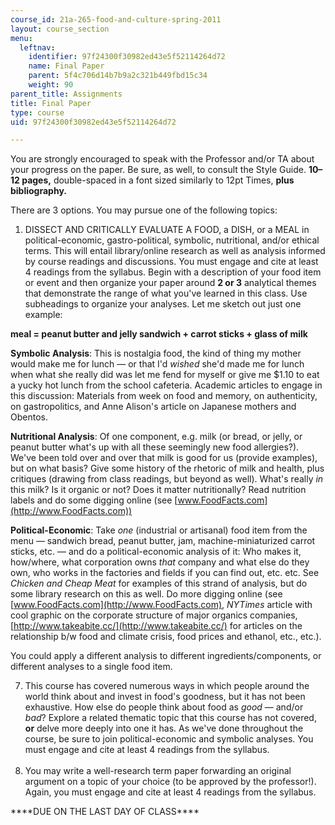 ```yaml
---
course_id: 21a-265-food-and-culture-spring-2011
layout: course_section
menu:
  leftnav:
    identifier: 97f24300f30982ed43e5f52114264d72
    name: Final Paper
    parent: 5f4c706d14b7b9a2c321b449fbd15c34
    weight: 90
parent_title: Assignments
title: Final Paper
type: course
uid: 97f24300f30982ed43e5f52114264d72

---
```


You are strongly encouraged to speak with the Professor and/or TA about your progress on the paper. Be sure, as well, to consult the Style Guide. **10–12 pages,** double-spaced in a font sized similarly to 12pt Times, **plus bibliography.**

There are 3 options. You may pursue one of the following topics:

1.  DISSECT AND CRITICALLY EVALUATE A FOOD, a DISH, or a MEAL in political-economic, gastro-political, symbolic, nutritional, and/or ethical terms. This will entail library/online research as well as analysis informed by course readings and discussions. You must engage and cite at least 4 readings from the syllabus. Begin with a description of your food item or event and then organize your paper around **2 or 3** analytical themes that demonstrate the range of what you've learned in this class. Use subheadings to organize your analyses. Let me sketch out just one example:

**meal = peanut butter and jelly sandwich + carrot sticks + glass of milk**

**Symbolic Analysis**: This is nostalgia food, the kind of thing my mother would make me for lunch — or that I'd _wished_ she'd made me for lunch when what she really did was let me fend for myself or give me $1.10 to eat a yucky hot lunch from the school cafeteria. Academic articles to engage in this discussion: Materials from week on food and memory, on authenticity, on gastropolitics, and Anne Alison's article on Japanese mothers and Obentos.

**Nutritional Analysis**: Of one component, e.g. milk (or bread, or jelly, or peanut butter what's up with all these seemingly new food allergies?). We've been told over and over that milk is good for us (provide examples), but on what basis? Give some history of the rhetoric of milk and health, plus critiques (drawing from class readings, but beyond as well). What's really _in_ this milk? Is it organic or not? Does it matter nutritionally? Read nutrition labels and do some digging online (see [www.FoodFacts.com](http://www.FoodFacts.com))

**Political-Economic**: Take _one_ (industrial or artisanal) food item from the menu — sandwich bread, peanut butter, jam, machine-miniaturized carrot sticks, etc. — and do a political-economic analysis of it: Who makes it, how/where, what corporation owns _that_ company and what else do they own, who works in the factories and fields if you can find out, etc. etc. See _Chicken and Cheap Meat_ for examples of this strand of analysis, but do some library research on this as well. Do more digging online (see [www.FoodFacts.com](http://www.FoodFacts.com), _NYTimes_ article with cool graphic on the corporate structure of major organics companies, [http://www.takeabite.cc/](http://www.takeabite.cc/) for articles on the relationship b/w food and climate crisis, food prices and ethanol, etc., etc.).

You could apply a different analysis to different ingredients/components, or different analyses to a single food item.

7.  This course has covered numerous ways in which people around the world think about and invest in food's goodness, but it has not been exhaustive. How else do people think about food as _good_ — and/or _bad_? Explore a related thematic topic that this course has not covered, **or** delve more deeply into one it has. As we've done throughout the course, be sure to join political-economic and symbolic analyses. You must engage and cite at least 4 readings from the syllabus.  
     
8.  You may write a well-research term paper forwarding an original argument on a topic of your choice (to be approved by the professor!). Again, you must engage and cite at least 4 readings from the syllabus.

\*\*\*\*DUE ON THE LAST DAY OF CLASS\*\*\*\*